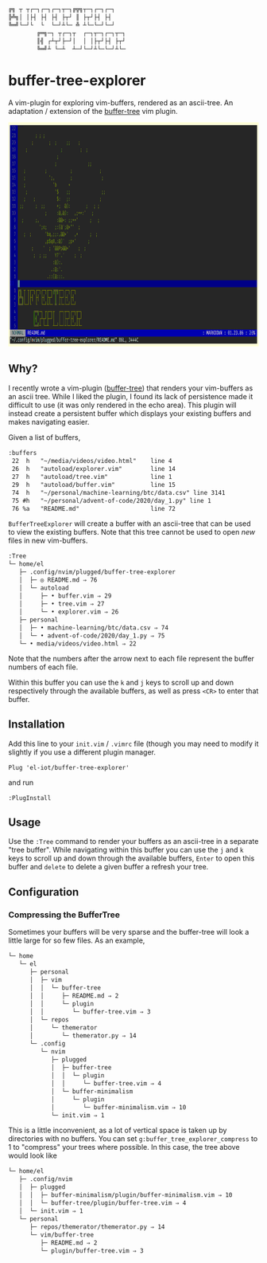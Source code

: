 ```
╔╗ ┬ ┬┌─┐┌─┐┌─┐┬─┐╔╦╗┬─┐┌─┐┌─┐
╠╩╗│ │├┤ ├┤ ├┤ ├┬┘ ║ ├┬┘├┤ ├┤
╚═╝└─┘└  └  └─┘┴└─ ╩ ┴└─└─┘└─┘
        ╔═╗─┐ ┬┌─┐┬  ┌─┐┬─┐┌─┐┬─┐
        ║╣ ┌┴┬┘├─┘│  │ │├┬┘├┤ ├┬┘
        ╚═╝┴ └─┴  ┴─┘└─┘┴└─└─┘┴└─
```

<h1>buffer-tree-explorer</h1>

A vim-plugin for exploring vim-buffers, rendered as an ascii-tree. An adaptation / extension of the <a href='https://github.com/el-iot/buffer-tree'>buffer-tree</a> vim plugin.

<img src="https://github.com/el-iot/buffer-tree-explorer/blob/master/assets/demo.gif" width="800" height="450" />

<h2>Why?</h2>
I recently wrote a vim-plugin (<a href='https://github.com/el-iot/buffer-tree'>buffer-tree</a>) that renders your vim-buffers as an ascii tree. While I liked the plugin, I found its lack of persistence made it difficult to use (it was only rendered in the echo area). This plugin will instead create a persistent buffer which displays your existing buffers and makes navigating easier.

Given a list of buffers,
```
:buffers
 22  h   "~/media/videos/video.html"    line 4
 26  h   "autoload/explorer.vim"        line 14
 27  h   "autoload/tree.vim"            line 1
 29  h   "autoload/buffer.vim"          line 15
 74  h   "~/personal/machine-learning/btc/data.csv" line 3141
 75 #h   "~/personal/advent-of-code/2020/day_1.py" line 1
 76 %a   "README.md"                    line 72
```

<code>BufferTreeExplorer</code> will create a buffer with an ascii-tree that can be used to view the existing buffers. Note that this tree cannot be used to open *new* files in new vim-buffers.

```
:Tree
└─ home/el
   ├─ .config/nvim/plugged/buffer-tree-explorer
   │  ├─ ◎ README.md ⇒ 76
   │  └─ autoload
   │     ├─ • buffer.vim ⇒ 29
   │     ├─ • tree.vim ⇒ 27
   │     └─ • explorer.vim ⇒ 26
   ├─ personal
   │  ├─ • machine-learning/btc/data.csv ⇒ 74
   │  └─ • advent-of-code/2020/day_1.py ⇒ 75
   └─ • media/videos/video.html ⇒ 22
```

Note that the numbers after the arrow next to each file represent the buffer numbers of each file.

Within this buffer you can use the <code>k</code> and <code>j</code> keys to scroll up and down respectively through the available buffers, as well as press <code>\<CR\></code> to enter that buffer.

<h2>Installation</h2>

Add this line to your <code>init.vim</code> / <code>.vimrc</code> file (though you may need to modify it slightly if you use a different plugin manager.

```
Plug 'el-iot/buffer-tree-explorer'
```

and run

```
:PlugInstall
```
<h2>Usage</h2>
Use the <code>:Tree</code> command to render your buffers as an ascii-tree in a separate "tree buffer". While navigating within this buffer you can use the <code>j</code> and <code>k</code> keys to scroll up and down through the available buffers, <code>Enter</code> to open this buffer and <code>delete</code> to delete a given buffer a refresh your tree.

<h2>Configuration</h2>

<h3> Compressing the BufferTree </h3>
Sometimes your buffers will be very sparse and the buffer-tree will look a little large for so few files.
As an example,

```
└─ home
   └─ el
      ├─ personal
      │  ├─ vim
      │  │  └─ buffer-tree
      │  │     ├─ README.md ⇒ 2
      │  │     └─ plugin
      │  │        └─ buffer-tree.vim ⇒ 3
      │  └─ repos
      │     └─ themerator
      │        └─ themerator.py ⇒ 14
      └─ .config
         └─ nvim
            ├─ plugged
            │  ├─ buffer-tree
            │  │  └─ plugin
            │  │     └─ buffer-tree.vim ⇒ 4
            │  └─ buffer-minimalism
            │     └─ plugin
            │        └─ buffer-minimalism.vim ⇒ 10
            └─ init.vim ⇒ 1
```

This is a little inconvenient, as a lot of vertical space is taken up by directories with no buffers.
You can set <code>g:buffer_tree_explorer_compress</code> to 1 to "compress" your trees where possible. In this case, the tree above would look like

```
└─ home/el
   ├─ .config/nvim
   │  ├─ plugged
   │  │  ├─ buffer-minimalism/plugin/buffer-minimalism.vim ⇒ 10
   │  │  └─ buffer-tree/plugin/buffer-tree.vim ⇒ 4
   │  └─ init.vim ⇒ 1
   └─ personal
      ├─ repos/themerator/themerator.py ⇒ 14
      └─ vim/buffer-tree
         ├─ README.md ⇒ 2
         └─ plugin/buffer-tree.vim ⇒ 3

```
